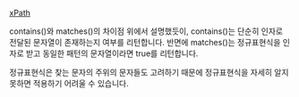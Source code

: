 [xPath](https://velog.io/@mjhuh263/TIL-23-HTML-XPATH-%EB%AC%B8%EB%B2%95%EA%B3%BC-selenium%EC%97%90-XPATH-%EC%9D%B4%EC%9A%A9%ED%95%98%EA%B8%B0)


contains()와 matches()의 차이점
위에서 설명했듯이, contains()는 단순히 인자로 전달된 문자열이 존재하는지 여부를 리턴합니다. 반면에 matches()는 정규표현식을 인자로 받고 동일한 패턴의 문자열이라면 true를 리턴합니다.

정규표현식은 찾는 문자의 주위의 문자들도 고려하기 때문에 정규표현식을 자세히 알지 못하면 적용하기 어려울 수 있습니다.
